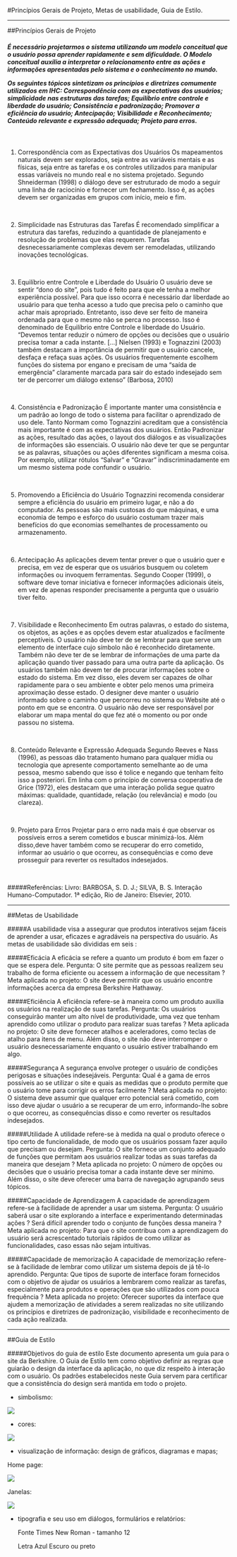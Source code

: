 #Princípios Gerais de Projeto, Metas de usabilidade, Guia de Estilo.

-------------------------------------------------
##Princípios Gerais de Projeto
<br>

<h5>É necessário projetarmos o sistema utilizando um modelo conceitual que o usuário possa aprender rapidamente e sem dificuldade. O Modelo conceitual auxilia a interpretar o relacionamento entre as ações e informações apresentadas pelo sistema e o conhecimento no mundo. 

Os seguintes tópicos sintetizam os princípios e diretrizes comumente utilizados em IHC: Correspondência com as expectativas dos usuários; simplicidade nas estruturas das tarefas; Equilíbrio entre controle e liberdade do usuário; Consistência e padronização; Promover a eficiência do usuário; Antecipação; Visibilidade e Reconhecimento; Conteúdo relevante e expressão adequada; Projeto para erros.</h5>
<br>

1. Correspondência com as Expectativas dos Usuários
Os mapeamentos naturais devem ser explorados, seja entre as variáveis mentais e as físicas, seja entre as tarefas e os controles utilizados para manipular essas variáveis no mundo real e no sistema projetado.
Segundo Shneiderman (1998) o diálogo deve ser estruturado de modo a seguir uma linha de raciocínio e fornecer um fechamento. Isso é, as ações devem ser organizadas em grupos com início, meio e fim.
<br>

2. Simplicidade nas Estruturas das Tarefas
É recomendado simplificar a estrutura das tarefas, reduzindo a quantidade de planejamento e resolução de problemas que elas requerem. 
Tarefas desnecessariamente complexas devem ser remodeladas, utilizando inovações tecnológicas.
<br>

3. Equilíbrio entre Controle e Liberdade do Usuário
O usuário deve se sentir “dono do site”, pois tudo é feito para que ele tenha a melhor experiência possível. Para que isso ocorra é necessário dar liberdade ao usuário para que tenha acesso a tudo que precisa pelo o caminho que achar mais apropriado. Entretanto, isso deve ser feito de maneira ordenada para que o mesmo não se perca no processo. Isso é denominado de Equilíbrio entre Controle e liberdade do Usuário. 
“Devemos tentar reduzir o número de opções ou decisões que o usuário precisa tomar a cada instante.
[...] Nielsen (1993) e Tognazzini (2003) também destacam a importância de permitir que o usuário cancele, desfaça e refaça suas ações. Os usuários frequentemente escolhem funções do sistema por engano e precisam de uma “saída de emergência” claramente marcada para sair do estado indesejado sem ter de percorrer um diálogo
extenso” (Barbosa, 2010)
<br>

4. Consistência e Padronização
É importante manter uma consistência e um padrão ao longo de todo o sistema para facilitar o aprendizado de uso dele. Tanto Normam como Tognazzini acreditam que a consistência mais importante é com as expectativas dos usuários. Então Padronizar as ações, resultado das ações, o layout dos diálogos e as visualizações de informações são essenciais.
O usuário não deve ter que se perguntar se as palavras, situações ou ações diferentes significam a mesma coisa. Por exemplo, utilizar rótulos “Salvar” e “Gravar” indiscriminadamente em um mesmo sistema pode confundir o usuário. 
<br>

5. Promovendo a Eficiência do Usuário
Tognazzini recomenda considerar sempre a eficiência do usuário em primeiro lugar, e não a do computador. As pessoas são mais custosas do que máquinas, e uma economia de tempo e esforço do usuário costumam trazer mais benefícios do que economias semelhantes de processamento ou armazenamento.
<br>

6. Antecipação
As aplicações devem tentar prever o que o usuário quer e precisa, em vez de esperar que os usuários busquem ou coletem informações ou invoquem ferramentas. 
Segundo Cooper (1999), o software deve tomar iniciativa e fornecer informações adicionais úteis, em vez de apenas responder precisamente a pergunta que o usuário tiver feito.
<br>

7. Visibilidade e Reconhecimento
Em outras palavras, o estado do sistema, os objetos, as ações e as opções devem estar atualizados e facilmente perceptíveis. O usuário não deve ter de se lembrar para que serve um elemento de interface cujo símbolo não é reconhecido diretamente. Também não deve ter de se lembrar de informações de uma parte da aplicação quando tiver passado para uma outra parte da aplicação.
Os usuários também não devem ter de procurar informações sobre o estado do sistema. Em vez disso, eles devem ser capazes de olhar rapidamente para o seu ambiente e obter pelo menos uma primeira aproximação desse estado. O designer deve manter o usuário informado sobre o caminho que percorreu no sistema ou Website até o ponto em que se encontra. O usuário não deve ser responsável por elaborar um mapa mental do que fez até o momento ou por onde passou no sistema.
<br>

8. Conteúdo Relevante e Expressão Adequada
Segundo Reeves e Nass (1996), as pessoas dão tratamento humano para    qualquer mídia ou tecnologia que apresente comportamento semelhante ao de uma pessoa, mesmo sabendo que isso é tolice e negando que tenham feito isso a posteriori. Em linha com o princípio de conversa cooperativa de Grice (1972), eles destacam que uma interação polida segue quatro máximas: qualidade, quantidade, relação (ou relevância) e modo (ou clareza). 
<br>

9. Projeto para Erros
Projetar para o erro nada mais é que observar os possíveis erros a serem cometidos e buscar minimizá-los. Além disso,deve haver também como se recuperar do erro cometido, informar ao usuário o que ocorreu, as consequências e como deve prosseguir para reverter os resultados indesejados.
<br>

#####Referências:
Livro: BARBOSA, S. D. J.; SILVA, B. S. Interação Humano-Computador. 1ª edição, Rio de Janeiro: Elsevier, 2010.

-------------------------------------------------

##Metas de Usabilidade
<br>

#####A usabilidade visa a assegurar que produtos interativos sejam fáceis de aprender a usar, eficazes e agradáveis na perspectiva do usuário. As metas de usabilidade são divididas em seis :
<br>

#####Eficácia
A eficácia se refere a quanto um produto é bom em fazer o que se espera dele.
Pergunta: O site permite que as pessoas realizem seu trabalho de forma eficiente ou acessem a  informação de que necessitam ?
Meta aplicada no projeto: O site deve permitir que os usuário encontre informações acerca da empresa Berkshire Hathaway.

#####Eficiência
A eficiência refere-se à maneira como um produto auxilia os usuários na realização de suas tarefas.
Pergunta: Os usuários conseguirão manter um alto nível de produtividade, uma vez que tenham aprendido como utilizar o produto para realizar suas tarefas ?
Meta aplicada no projeto: O site deve fornecer atalhos e aceleradores, como teclas de atalho para itens de menu. Além disso, o site não deve interromper o usuário desnecessariamente enquanto o usuário estiver trabalhando em algo.

#####Segurança
A segurança envolve proteger o usuário de condições perigosas e situações indesejáveis.
Pergunta: Qual é a gama de erros possíveis ao se utilizar o site e quais as medidas que o produto permite que o usuário tome para corrigir os erros facilmente ?
Meta aplicada no projeto: O sistema deve assumir que qualquer erro potencial será cometido, com isso deve ajudar o usuário a se recuperar de um erro, informando-lhe sobre o que ocorreu, as consequências disso e como reverter os resultados indesejados.

#####Utilidade
A utilidade refere-se à medida na qual o produto oferece o tipo certo de funcionalidade, de modo que os usuários possam fazer aquilo que precisam ou desejam.
Pergunta: O site fornece um conjunto adequado de funções que permitam aos usuários realizar todas as suas tarefas da maneira que desejam ?
Meta aplicada no projeto: O número de opções ou decisões que o usuário precisa tomar a cada instante deve ser mínimo. Além disso, o site deve oferecer uma barra de navegação agrupando seus tópicos.

#####Capacidade de Aprendizagem
A capacidade de aprendizagem refere-se à facilidade de aprender a usar um sistema.
Pergunta: O usuário saberá usar o site explorando a interface e experimentando determinadas ações ? Será difícil aprender todo o conjunto de funções dessa maneira ?
Meta aplicada no projeto: Para que o site contribua com a aprendizagem do usuário será acrescentado tutoriais rápidos de como utilizar as funcionalidades, caso essas não sejam intuitivas.

#####Capacidade de memorização
A capacidade de memorização refere-se à facilidade de lembrar como utilizar um sistema depois de já tê-lo aprendido.
Pergunta: Que tipos de suporte de interface foram fornecidos com o objetivo de ajudar os usuários a lembrarem como realizar as tarefas, especialmente para produtos e operações que são utilizados com pouca frequência ?
Meta aplicada no projeto: Oferecer suportes da interface que ajudem a memorização de atividades a serem realizadas no site utilizando os princípios e diretrizes de padronização, visibilidade e reconhecimento de cada ação realizada.

-------------------------------------------------

##Guia de Estilo
<br>

#####Objetivos do guia de estilo
Este documento apresenta um guia para o site da Berkshire. O Guia de Estilo tem como objetivo definir as regras que guiarão o design da interface da aplicação, no que diz respeito à interação com o usuário. Os padrões estabelecidos neste Guia servem para certificar que a consistência do design será mantida em todo o projeto.

* simbolismo:

![](https://raw.githubusercontent.com/Interacao-Humano-Computador/2020.2-Grupo5/main/Imagens/logo.jpeg)

* cores:

![](https://raw.githubusercontent.com/Interacao-Humano-Computador/2020.2-Grupo5/main/Imagens/cores.jpeg)

* visualização de informação: design de gráficos, diagramas e mapas;

Home page:

![](https://raw.githubusercontent.com/Interacao-Humano-Computador/2020.2-Grupo5/main/Imagens/homepage.jpeg)

Janelas:

![](https://raw.githubusercontent.com/Interacao-Humano-Computador/2020.2-Grupo5/main/Imagens/janelas.jpeg)

* tipografia e seu uso em diálogos, formulários e relatórios:

	Fonte Times New Roman - tamanho 12

	Letra Azul Escuro ou preto




